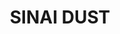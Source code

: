 ---
title: "SINAI DUST"
price: "TBA"
desc: "Opis nije dostupan"
img_path: "/assets/img/A.MIG-3023.jpg"
brand: AMMO
available: true
cat: "weathering"
subcat: "PIGMENTS (35 mL)"
subsubcat: "SS"
---